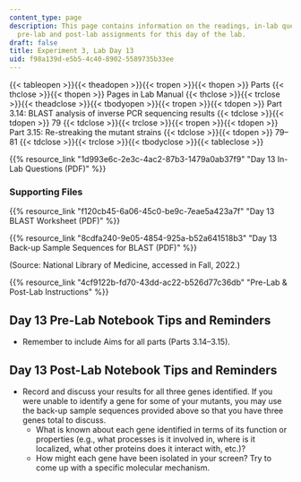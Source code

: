 ```yaml
---
content_type: page
description: This page contains information on the readings, in-lab questions, and
  pre-lab and post-lab assignments for this day of the lab.
draft: false
title: Experiment 3, Lab Day 13
uid: f98a139d-e5b5-4c40-8902-5589735b33ee
---
```

{{< tableopen >}}{{< theadopen >}}{{< tropen >}}{{< thopen >}}
Parts
{{< thclose >}}{{< thopen >}}
Pages in Lab Manual
{{< thclose >}}{{< trclose >}}{{< theadclose >}}{{< tbodyopen >}}{{< tropen >}}{{< tdopen >}}
Part 3.14: BLAST analysis of inverse PCR sequencing results
{{< tdclose >}}{{< tdopen >}}
79
{{< tdclose >}}{{< trclose >}}{{< tropen >}}{{< tdopen >}}
Part 3.15: Re-streaking the mutant strains
{{< tdclose >}}{{< tdopen >}}
79–81
{{< tdclose >}}{{< trclose >}}{{< tbodyclose >}}{{< tableclose >}}

{{% resource_link "1d993e6c-2e3c-4ac2-87b3-1479a0ab37f9" "Day 13 In-Lab Questions (PDF)" %}}

### Supporting Files

{{% resource_link "f120cb45-6a06-45c0-be9c-7eae5a423a7f" "Day 13 BLAST Worksheet (PDF)" %}}

{{% resource_link "8cdfa240-9e05-4854-925a-b52a641518b3" "Day 13 Back-up Sample Sequences for BLAST (PDF)" %}}

(Source: National Library of Medicine, accessed in Fall, 2022.)

{{% resource_link "4cf9122b-fd70-43dd-ac22-b526d77c36db" "Pre-Lab & Post-Lab Instructions" %}}

## Day 13 Pre-Lab Notebook Tips and Reminders

- Remember to include Aims for all parts (Parts 3.14–3.15).

## Day 13 Post-Lab Notebook Tips and Reminders

- Record and discuss your results for all three genes identified. If you were unable to identify a gene for some of your mutants, you may use the back-up sample sequences provided above so that you have three genes total to discuss.
    - What is known about each gene identified in terms of its function or properties (e.g., what processes is it involved in, where is it localized, what other proteins does it interact with, etc.)?
    - How might each gene have been isolated in your screen? Try to come up with a specific molecular mechanism.